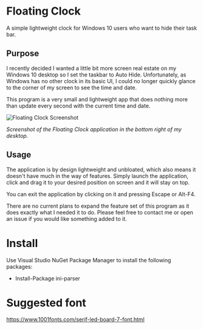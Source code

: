 # Floating Clock

A simple lightweight clock for Windows 10 users who want to hide their task bar.

## Purpose

I recently decided I wanted a little bit more screen real estate on my Windows 10 desktop so I set the taskbar to Auto Hide. Unfortunately, as Windows has no other clock in its basic UI, I could no longer quickly glance to the corner of my screen to see the time and date.

This program is a very small and lightweight app that does nothing more than update every second with the current time and date.

![Floating Clock Screenshot](https://mcgallag.github.io/floating-clock.png)

_Screenshot of the Floating Clock application in the bottom right of my desktop._

## Usage

The application is by design lightweight and unbloated, which also means it doesn't have much in the way of features. Simply launch the application, click and drag it to your desired position on screen and it will stay on top.

You can exit the application by clicking on it and pressing Escape or Alt-F4.

There are no current plans to expand the feature set of this program as it does exactly what I needed it to do. Please feel free to contact me or open an issue if you would like something added to it.

# Install

Use Visual Studio NuGet Package Manager to install the following packages:

- Install-Package ini-parser

# Suggested font

https://www.1001fonts.com/serif-led-board-7-font.html
